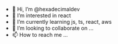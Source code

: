 - 👋 Hi, I’m @hexadecimaldev
- 👀 I’m interested in react
- 🌱 I’m currently learning js, ts, react, aws
- 💞️ I’m looking to collaborate on ...
- 📫 How to reach me ...

<!---
hexadecimaldev/hexadecimaldev is a ✨ special ✨ repository because its `README.md` (this file) appears on your GitHub profile.
You can click the Preview link to take a look at your changes.
--->
